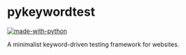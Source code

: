 # pykeywordtest

[![made-with-python](https://img.shields.io/badge/Made%20with-Python-1f425f.svg)](https://www.python.org/)

A minimalist keyword-driven testing framework for websites.
